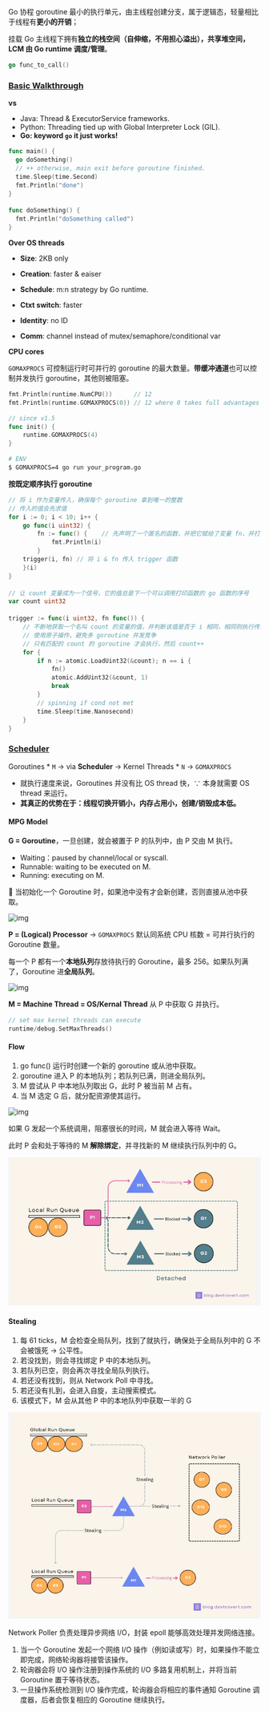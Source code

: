 Go 协程 goroutine 最小的执行单元，由主线程创建分支，属于逻辑态，轻量相比于线程有**更小的开销**；

挂载 Go 主线程下拥有**独立的栈空间（自伸缩，不用担心溢出），共享堆空间，LCM 由 Go runtime 调度/管理**。

```go
go func_to_call()
```

### [Basic Walkthrough](https://blog.devtrovert.com/p/goroutines-think-you-know-go-basics)

**vs**

- Java: Thread & ExecutorService frameworks.
- Python: Threading tied up with Global Interpreter Lock (GIL).
- **Go: keyword `go` it just works!**

```go
func main() {
  go doSomething()
  // ++ otherwise, main exit before goroutine finished.
  time.Sleep(time.Second)  
  fmt.Println("done")
}

func doSomething() {
  fmt.Println("doSomething called")
}
```



**Over OS threads**

- **Size**: 2KB only

- **Creation**: faster & eaiser

- **Schedule**: m:n strategy by Go runtime.

- **Ctxt switch**: faster

- **Identity**: no ID

- **Comm**: channel instead of mutex/semaphore/conditional var

  

**CPU cores**

`GOMAXPROCS` 可控制运行时可并行的 goroutine 的最大数量。**带缓冲通道**也可以控制并发执行 goroutine，其他则被阻塞。

```go
fmt.Println(runtime.NumCPU())      // 12
fmt.Println(runtime.GOMAXPROCS(0)) // 12 where 0 takes full advantages of
```

```go
// since v1.5
func init() {
    runtime.GOMAXPROCS(4)
}
```

```bash
# ENV
$ GOMAXPROCS=4 go run your_program.go
```

**按既定顺序执行 goroutine**

```go
// 将 i 作为变量传入，确保每个 goroutine 拿到唯一的整数
// 传入的值会先求值
for i := 0; i < 10; i++ {
	go func(i uint32) {
		fn := func() {    // 先声明了一个匿名的函数，并把它赋给了变量 fn，并打印当前的 i
			fmt.Println(i)
		}
	trigger(i, fn) // 将 i & fn 传入 trigger 函数
	}(i)
}

// 让 count 变量成为一个信号，它的值总是下一个可以调用打印函数的 go 函数的序号
var count uint32

trigger := func(i uint32, fn func()) {
	// 不断地获取一个名叫 count 的变量的值，并判断该值是否于 i 相同，相同则执行传入的匿名函数，否则自旋。
    // 使用原子操作，避免多 goroutine 并发竞争
    // 只有匹配的 count 的 goroutine 才会执行，然后 count++
    for {
		if n := atomic.LoadUint32(&count); n == i {
			fn()
			atomic.AddUint32(&count, 1)
			break
		}
        // spinning if cond not met
		time.Sleep(time.Nanosecond)
	}
}
```

### [Scheduler](https://blog.devtrovert.com/p/goroutine-scheduler-revealed-youll)

Goroutines * `M` → via **Scheduler** → Kernel Threads * `N` → `GOMAXPROCS`

- 就执行速度来说，Goroutines 并没有比 OS thread 快，∵ 本身就需要 OS thread 来运行。
- **其真正的优势在于：线程切换开销小，内存占用小，创建/销毁成本低。**

#### MPG Model

**G = Goroutine**，一旦创建，就会被置于 P 的队列中，由 P 交由 M 执行。

- Waiting：paused by channel/local or syscall.
- Runnable: waiting to be executed on M.
- Running: executing on M.

:bookmark_tabs: 当初始化一个 Goroutine 时，如果池中没有才会新创建，否则直接从池中获取。

![img](https://substackcdn.com/image/fetch/w_1456,c_limit,f_auto,q_auto:good,fl_progressive:steep/https%3A%2F%2Fsubstack-post-media.s3.amazonaws.com%2Fpublic%2Fimages%2F489f82a4-6b1e-4594-b81a-93cb88941ea1_1200x600.png)

**P = (Logical) Processor** → `GOMAXPROCS` 默认同系统 CPU 核数 = 可并行执行的 Goroutine 数量。

每一个 P 都有一个**本地队列**存放待执行的 Goroutine，最多 256。如果队列满了，Goroutine 进**全局队列**。

![img](https://substackcdn.com/image/fetch/w_1456,c_limit,f_auto,q_auto:good,fl_progressive:steep/https%3A%2F%2Fsubstack-post-media.s3.amazonaws.com%2Fpublic%2Fimages%2F4e14cbca-5cac-4e8b-814a-e8591a0e5ff6_1200x600.png)

**M = Machine Thread = OS/Kernal Thread** 从 P 中获取 G 并执行。

```go
// set max kernel threads can execute
runtime/debug.SetMaxThreads()
```

#### Flow

1. go func() 运行时创建一个新的 goroutine 或从池中获取。
2. goroutine 进入 P 的本地队列；若队列已满，则进全局队列。
3. M 尝试从 P 中本地队列取出 G，此时 P 被当前 M 占有。
4. 当 M 选定 G 后，就分配资源使其运行。

![img](https://substackcdn.com/image/fetch/w_1456,c_limit,f_auto,q_auto:good,fl_progressive:steep/https%3A%2F%2Fsubstack-post-media.s3.amazonaws.com%2Fpublic%2Fimages%2Fb06f894b-9741-4e46-a163-56dccf6e4941_1000x600.png)

如果 G 发起一个系统调用，阻塞很长的时间，M 就会进入等待 Wait。

此时 P 会和处于等待的 M **解除绑定**，并寻找新的 M 继续执行队列中的 G。

![image-20240702155552423](./02_goroutine.assets/image-20240702155552423.png)

#### Stealing

1. 每 61 ticks，M 会检查全局队列，找到了就执行，确保处于全局队列中的 G 不会被饿死 → 公平性。
2. 若没找到，则会寻找绑定 P 中的本地队列。
3. 若队列已空，则会再次寻找全局队列执行。
4. 若还没有找到，则从 Network Poll 中寻找。
5. 若还没有扎到，会进入自旋，主动搜索模式。
6. 该模式下，M 会从其他 P 中的本地队列中获取一半的 G

![image-20240702155638822](./02_goroutine.assets/image-20240702155638822.png)

Network Poller 负责处理异步网络 I/O，封装 epoll 能够高效处理并发网络连接。

1. 当一个 Goroutine 发起一个网络 I/O 操作（例如读或写）时，如果操作不能立即完成，网络轮询器将接管该操作。
2. 轮询器会将 I/O 操作注册到操作系统的 I/O 多路复用机制上，并将当前 Goroutine 置于等待状态。
3. 一旦操作系统检测到 I/O 操作完成，轮询器会将相应的事件通知 Goroutine 调度器，后者会恢复相应的 Goroutine 继续执行。